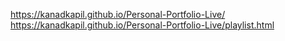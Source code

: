 https://kanadkapil.github.io/Personal-Portfolio-Live/     <br>
https://kanadkapil.github.io/Personal-Portfolio-Live/playlist.html
